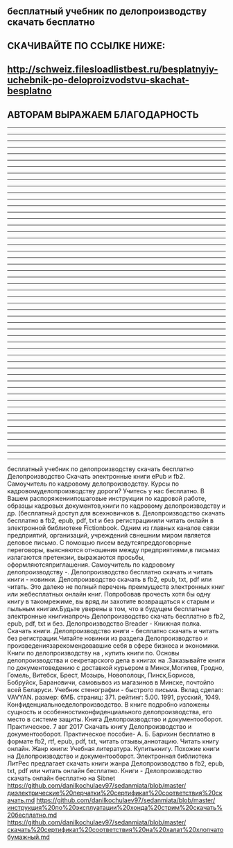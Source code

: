 бесплатный учебник по делопроизводству скачать бесплатно
--------------------------------------------------
СКАЧИВАЙТЕ ПО ССЫЛКЕ НИЖЕ:
--------------------------------------------------
http://schweiz.filesloadlistbest.ru/besplatnyiy-uchebnik-po-deloproizvodstvu-skachat-besplatno
--------------------------------------------------
АВТОРАМ ВЫРАЖАЕМ БЛАГОДАРНОСТЬ
--------------------------------------------------
--------------------------------------------------
--------------------------------------------------
--------------------------------------------------
--------------------------------------------------
--------------------------------------------------
--------------------------------------------------
--------------------------------------------------
--------------------------------------------------
--------------------------------------------------
--------------------------------------------------
--------------------------------------------------
--------------------------------------------------
--------------------------------------------------
--------------------------------------------------
--------------------------------------------------
--------------------------------------------------
--------------------------------------------------
--------------------------------------------------
--------------------------------------------------
--------------------------------------------------
--------------------------------------------------
--------------------------------------------------
--------------------------------------------------
--------------------------------------------------
--------------------------------------------------
--------------------------------------------------
--------------------------------------------------
--------------------------------------------------
--------------------------------------------------
--------------------------------------------------
--------------------------------------------------
--------------------------------------------------
--------------------------------------------------
--------------------------------------------------
--------------------------------------------------
--------------------------------------------------
--------------------------------------------------
--------------------------------------------------
--------------------------------------------------
--------------------------------------------------
--------------------------------------------------
--------------------------------------------------
--------------------------------------------------
--------------------------------------------------
--------------------------------------------------
--------------------------------------------------
--------------------------------------------------
--------------------------------------------------
--------------------------------------------------
--------------------------------------------------
--------------------------------------------------
--------------------------------------------------
бесплатный учебник по делопроизводству скачать бесплатно Делопроизводство  Скачать электронные книги ePub и fb2. Самоучитель по кадровому делопроизводству. Курсы по кадровомуделопроизводству дороги? Учитесь у нас бесплатно. В Вашем распоряжениипошаговые инструкции по кадровой работе, образцы кадровых документов,книги по кадровому делопроизводству и др. (бесплатный доступ для всехновичков в. Делопроизводство  скачать бесплатно в fb2, epub, pdf, txt и без регистрацииили читать онлайн в электронной библиотеке Fictionbook. Одним из главных каналов связи предприятий, организаций, учреждений свнешним миром является деловое письмо. С помощью писем ведутсяпреддоговорные переговоры, выясняются отношения между предприятиями,в письмах излагаются претензии, выражаются просьбы, оформляютсяприглашения. Самоучитель по кадровому делопроизводству -. Делопроизводство бесплатно скачать и читать книги - новинки. Делопроизводство  скачать в fb2, epub, txt, pdf или читать. Это далеко не полный перечень преимуществ электронных книг или жебесплатных онлайн книг. Попробовав прочесть хотя бы одну книгу в такомрежиме, вы вряд ли захотите возвращаться к старым и пыльным книгам.Будьте уверены в том, что в будущем бесплатные электронные книгинапрочь
Делопроизводство  скачать бесплатно в fb2, epub, pdf, txt и без. Делопроизводство  Breader - Книжная полка. Скачать книги. Делопроизводство книги - бесплатно скачать и читать без регистрации.Читайте новинки из раздела Делопроизводство и произведениязарекомендовавшие себя в сфере бизнеса и экономики. Книги по делопроизводству на , купить книги по. Основы делопроизводства и секретарского дела в книгах на .Заказывайте книги по документоведению с доставкой курьером в Минск,Могилев, Гродно, Гомель, Витебск, Брест, Мозырь, Новополоцк, Пинск,Борисов, Бобруйск, Барановичи, самовывоз из магазинов в Минске, почтойпо всей Беларуси. Учебник стенографии - быстрого письма. Вклад сделал: VAVYAN. размер: 6МБ. страниц: 371. рейтинг: 5.00. 1991, русский, 1049. Конфиденциальноеделопроизводство. В книге подробно изложены сущность и особенностиконфиденциального делопроизводства, его место в системе защиты. Книга Делопроизводство и документооборот. Практическое. 7 авг 2017  Скачать книгу Делопроизводство и документооборот. Практическое пособие- А. Б. Барихин бесплатно в формате fb2, rtf, epub, pdf, txt, читать отзывы,аннотацию. Читать книгу онлайн. Жанр книги: Учебная литература. Купитькнигу. Похожие книги на Делопроизводство и документооборот.
Электронная библиотека ЛитРес предлагает скачать книги жанра Делопроизводство в fb2, epub, txt, pdf или читать онлайн бесплатно. Книги - Делопроизводство скачать онлайн бесплатно на Sibnet
https://github.com/danilkochulaev97/sedanmiata/blob/master/диэлектрические%20перчатки%20сертификат%20соответствия%20скачать.md
https://github.com/danilkochulaev97/sedanmiata/blob/master/инструкция%20по%20эксплуатации%20хонда%20стрим%20скачать%20бесплатно.md
https://github.com/danilkochulaev97/sedanmiata/blob/master/скачать%20сертификат%20соответствия%20на%20халат%20хлопчатобумажный.md